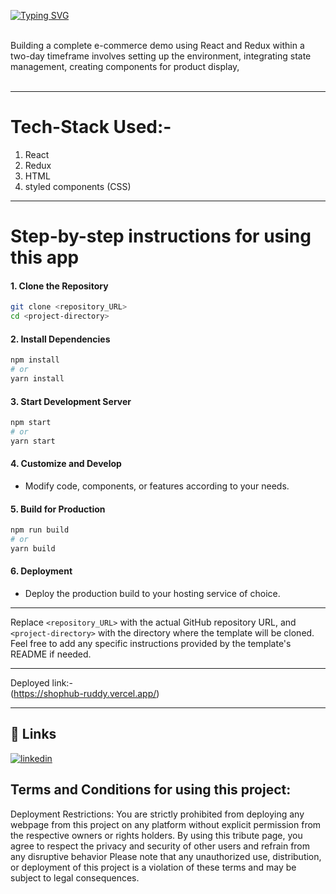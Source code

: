 [![Typing SVG](https://readme-typing-svg.herokuapp.com?font=Fira+Code&pause=1000&random=false&width=435&lines=Hi+!+i+am+sk+alijan;this+is+my+demo+e-commerse;site+where+you+find+many;products)](https://git.io/typing-svg)

<br>
Building a complete e-commerce demo using React and Redux within a two-day timeframe involves setting up the environment, integrating state management, creating components for product display,  <br><br>



****************************************************************************************

# Tech-Stack Used:-
1. React
2. Redux 
3. HTML
4. styled components (CSS)


****************************************************************************************

# Step-by-step instructions for using this app

#### 1. Clone the Repository
```bash
git clone <repository_URL>
cd <project-directory>
```

#### 2. Install Dependencies
```bash
npm install
# or
yarn install
```

#### 3. Start Development Server
```bash
npm start
# or
yarn start
```

#### 4. Customize and Develop
- Modify code, components, or features according to your needs.

#### 5. Build for Production
```bash
npm run build
# or
yarn build
```

#### 6. Deployment
- Deploy the production build to your hosting service of choice.

---

Replace `<repository_URL>` with the actual GitHub repository URL, and `<project-directory>` with the directory where the template will be cloned. Feel free to add any specific instructions provided by the template's README if needed.

****************************************************************************************
Deployed link:-
<br>
(https://shophub-ruddy.vercel.app/)

****************************************************************************************

## 🔗 Links
[![linkedin](https://img.shields.io/badge/linkedin-0A66C2?style=for-the-badge&logo=linkedin&logoColor=white)](https://www.linkedin.com/in/alijan786/)



## Terms and Conditions for using this project:

Deployment Restrictions: You are strictly prohibited from deploying any webpage from this project on any platform without explicit permission from the respective owners or rights holders.
By using this tribute page, you agree to respect the privacy and security of other users and refrain from any disruptive behavior
Please note that any unauthorized use, distribution, or deployment of this project is a violation of these terms and may be subject to legal consequences.

